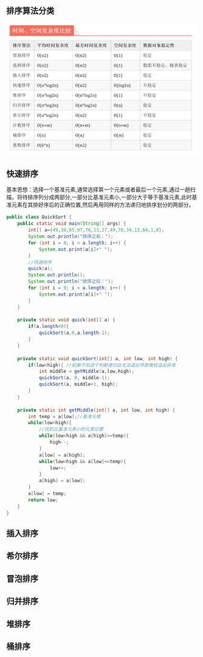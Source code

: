 ## 排序算法分类
![排序算法](../images/algorithm/10sort_compare.png)

## 快速排序
基本思想：选择一个基准元素,通常选择第一个元素或者最后一个元素,通过一趟扫描，将待排序列分成两部分,一部分比基准元素小,一部分大于等于基准元素,此时基准元素在其排好序后的正确位置,然后再用同样的方法递归地排序划分的两部分。
```java
public class QuickSort {
    public static void main(String[] args) {
        int[] a={49,38,65,97,76,13,27,49,78,34,12,64,1,8};
        System.out.println("排序之前：");
        for (int i = 0; i < a.length; i++) {
            System.out.print(a[i]+" ");
        }
        //快速排序
        quick(a);
        System.out.println();
        System.out.println("排序之后：");
        for (int i = 0; i < a.length; i++) {
            System.out.print(a[i]+" ");
        }
    }

    private static void quick(int[] a) {
        if(a.length>0){
            quickSort(a,0,a.length-1);
        }
    }

    private static void quickSort(int[] a, int low, int high) {
        if(low<high){ //如果不加这个判断递归会无法退出导致堆栈溢出异常
            int middle = getMiddle(a,low,high);
            quickSort(a, 0, middle-1);
            quickSort(a, middle+1, high);
        }
    }

    private static int getMiddle(int[] a, int low, int high) {
        int temp = a[low];//基准元素
        while(low<high){
            //找到比基准元素小的元素位置
            while(low<high && a[high]>=temp){
                high--;
            }
            a[low] = a[high];
            while(low<high && a[low]<=temp){
                low++;
            }
            a[high] = a[low];
        }
        a[low] = temp;
        return low;
    }
}
```
## 插入排序

## 希尔排序

## 冒泡排序

## 归并排序

## 堆排序

## 桶排序
